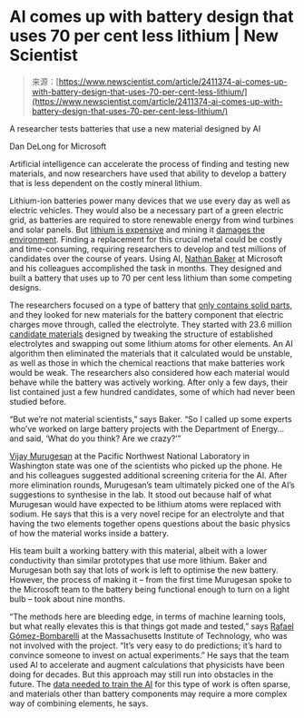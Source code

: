 <!--yml
category: 未分类
date: 2024-05-27 14:48:26
-->

# AI comes up with battery design that uses 70 per cent less lithium | New Scientist

> 来源：[https://www.newscientist.com/article/2411374-ai-comes-up-with-battery-design-that-uses-70-per-cent-less-lithium/](https://www.newscientist.com/article/2411374-ai-comes-up-with-battery-design-that-uses-70-per-cent-less-lithium/)

A researcher tests batteries that use a new material designed by AI

Dan DeLong for Microsoft

Artificial intelligence can accelerate the process of finding and testing new materials, and now researchers have used that ability to develop a battery that is less dependent on the costly mineral lithium.

Lithium-ion batteries power many devices that we use every day as well as electric vehicles. They would also be a necessary part of a green electric grid, as batteries are required to store renewable energy from wind turbines and solar panels. But [lithium is expensive](/article/mg24933180-600-were-running-out-of-lithium-for-batteries-can-we-use-salt-instead/) and mining it [damages the environment](/article/mg25333710-200-lithium-fields-beautiful-from-the-air-trouble-on-the-ground/). Finding a replacement for this crucial metal could be costly and time-consuming, requiring researchers to develop and test millions of candidates over the course of years. Using AI, [Nathan Baker](https://www.linkedin.com/in/nathanandrewbaker/) at Microsoft and his colleagues accomplished the task in months. They designed and built a battery that uses up to 70 per cent less lithium than some competing designs.

 The researchers focused on a type of battery that [only contains solid parts](/article/2398896-what-are-solid-state-batteries-and-why-do-we-need-them/), and they looked for new materials for the battery component that electric charges move through, called the electrolyte. They started with 23.6 million [candidate materials](/article/2404929-crystal-hunting-deepmind-ai-could-help-discover-new-wonder-materials/) designed by tweaking the structure of established electrolytes and swapping out some lithium atoms for other elements. An AI algorithm then eliminated the materials that it calculated would be unstable, as well as those in which the chemical reactions that make batteries work would be weak. The researchers also considered how each material would behave while the battery was actively working. After only a few days, their list contained just a few hundred candidates, some of which had never been studied before.

“But we’re not material scientists,” says Baker. “So I called up some experts who’ve worked on large battery projects with the Department of Energy… and said, ‘What do you think? Are we crazy?’”

[Vijay Murugesan](https://www.pnnl.gov/people/vijay-murugesan) at the Pacific Northwest National Laboratory in Washington state was one of the scientists who picked up the phone. He and his colleagues suggested additional screening criteria for the AI. After more elimination rounds, Murugesan’s team ultimately picked one of the AI’s suggestions to synthesise in the lab. It stood out because half of what Murugesan would have expected to be lithium atoms were replaced with sodium. He says that this is a very novel recipe for an electrolyte and that having the two elements together opens questions about the basic physics of how the material works inside a battery.

His team built a working battery with this material, albeit with a lower conductivity than similar prototypes that use more lithium. Baker and Murugesan both say that lots of work is left to optimise the new battery. However, the process of making it – from the first time Murugesan spoke to the Microsoft team to the battery being functional enough to turn on a light bulb – took about nine months.

“The methods here are bleeding edge, in terms of machine learning tools, but what really elevates this is that things got made and tested,” says [Rafael Gómez-Bombarelli](https://dmse.mit.edu/faculty/rafael-gomez-bombarelli/) at the Massachusetts Institute of Technology, who was not involved with the project. “It’s very easy to do predictions; it’s hard to convince someone to invest on actual experiments.” He says that the team used AI to accelerate and augment calculations that physicists have been doing for decades. But this approach may still run into obstacles in the future. The [data needed to train the AI](/article/2388562-a-map-of-every-conceivable-molecule-could-be-possible-with-ai/) for this type of work is often sparse, and materials other than battery components may require a more complex way of combining elements, he says.
